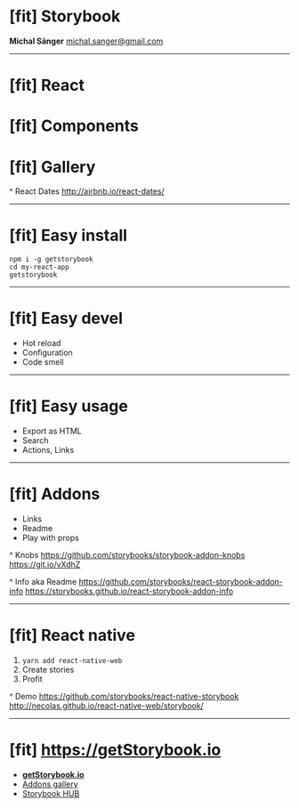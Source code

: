 # [fit] Storybook
**Michal Sänger**
michal.sanger@gmail.com

---

# [fit] React
# [fit] Components
# [fit] Gallery

^ React Dates
http://airbnb.io/react-dates/

---

# [fit] Easy install

```
npm i -g getstorybook
cd my-react-app
getstorybook
```

---

# [fit] Easy devel
 - Hot reload
 - Configuration
 - Code smell

---

# [fit] Easy usage
 - Export as HTML
 - Search
 - Actions, Links

---

# [fit] Addons
- Links
- Readme
- Play with props

^ Knobs
https://github.com/storybooks/storybook-addon-knobs
https://git.io/vXdhZ

^ Info aka Readme
https://github.com/storybooks/react-storybook-addon-info
https://storybooks.github.io/react-storybook-addon-info

---

# [fit] React native
1. `yarn add react-native-web`
2. Create stories
2. Profit

^ Demo
https://github.com/storybooks/react-native-storybook
http://necolas.github.io/react-native-web/storybook/

---

# [fit] https://getStorybook.io
- **[getStorybook.io](https://getstorybook.io)**
- [Addons gallery](https://getstorybook.io/docs/react-storybook/addons/addon-gallery)
- [Storybook HUB](https://hub.getstorybook.io/)
